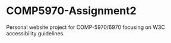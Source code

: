 # COMP5970-Assignment2
Personal website project for COMP-5970/6970 focusing on W3C accessibility guidelines